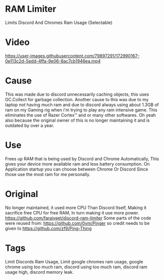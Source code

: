 # RAM Limiter
Limits Discord And Chromes Ram Usage (Selectable)


# Video

https://user-images.githubusercontent.com/79897291/172990167-0e113c2d-5edd-4ffa-9e06-8ac7cb1946ea.mp4




# Cause
This was made due to discord unnecessarily caching objects, this uses GC.Collect for garbage collection. Another cause to this was due to my laptop not having much ram and due to discord always using about 1.3GB of ram on my Gaming rig when i'm trying to play any ram intensive game.
This eliminates the use of Razer Cortex™ and or many other softwares.
Oh yeah also because the original owner of this is no longer maintaining it and is outdated by over a year.


# Use
Frees up RAM that is being used by Discord and Chrome Automatically, This gives your device more available ram and less battery consumption.
On Application startup you can choose between Chrome Or Discord Since those use the most ram for me personally.


# Original
No longer maintained, it used more CPU Than Discord Itself, Making it sacrifice free CPU for free RAM, In turn making it use more power.
https://github.com/farajyeet/discord-ram-limiter
Some parts of the code were reused from:
https://github.com/0vm/Pinger
so credit needs to be given to
https://github.com/zf9/Ping-Thing

# Tags
Limit Discords Ram Usage, Limit google chromes ram usage, google chrome using too much ram, discord using too much ram, discord ram usage high, discord memory leak.
